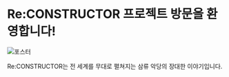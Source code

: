 # Re:CONSTRUCTOR 프로젝트 방문을 환영합니다!

![포스터](../images/poster.png)

Re:CONSTRUCTOR는 전 세계를 무대로 펼쳐지는 삼류 악당의 장대한 이야기입니다.
